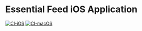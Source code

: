 #  Essential Feed iOS Application

[![CI-iOS](https://github.com/gilsonsantos03/essential-feed/actions/workflows/CI.yml/badge.svg)](https://github.com/gilsonsantos03/essential-feed/actions/workflows/CI-iOS.yml)
[![CI-macOS](https://github.com/gilsonsantos03/essential-feed/actions/workflows/CI.yml/badge.svg)](https://github.com/gilsonsantos03/essential-feed/actions/workflows/CI-macOS.yml)
